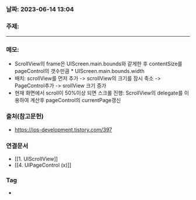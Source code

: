 ### 날짜: 2023-06-14 13:04

### 주제: 
---
### 메모: 
- ScrollView의 frame은 UIScreen.main.bounds와 같게한 후 contentSize를 pageControl의 갯수만큼 * UIScreen.main.bounds.width
- 배치: scrollView를 먼저 추가 -> scrollView의 크기를 잠시 축소 -> PageControl추가 -> srollView 크기 증가
- 현재 화면에서 scroll이 50%이상 되면 스크롤 진행: ScrollView의 delegate를 이용하여 계산후 pageControl의 currentPage갱신

### 출처(참고문헌) 
- https://ios-development.tistory.com/397

### 연결문서 
- [[1. UIScrollView]]
- [[4. UIPageControl (x)]]

### Tag
- 